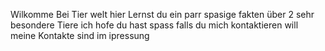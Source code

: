 Wilkomme Bei Tier welt 
hier Lernst du ein parr spasige fakten über 2 sehr besondere Tiere ich hofe du hast spass falls du mich kontaktieren will meine Kontakte sind im ipressung
